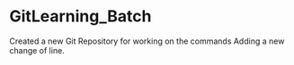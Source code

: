 # GitLearning_Batch
Created a new Git Repository for working on the commands
Adding a new change of line.
